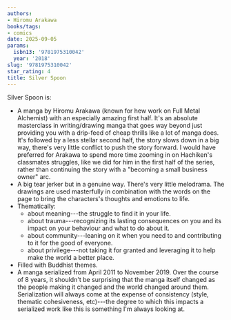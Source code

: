 ```yaml
---
authors:
- Hiromu Arakawa
books/tags:
- comics
date: 2025-09-05
params:
  isbn13: '9781975310042'
  year: '2018'
slug: '9781975310042'
star_rating: 4
title: Silver Spoon
---
```


<!--more-->

Silver Spoon is:
- A manga by Hiromu Arakawa (known for hew work on Full Metal Alchemist) with an especially amazing first half. It's an absolute masterclass in writing/drawing manga that goes way beyond just providing you with a drip-feed of cheap thrills like a lot of manga does. It's followed by a less stellar second half, the story slows down in a big way, there's very little conflict to push the story forward. I would have preferred for Arakawa to spend more time zooming in on Hachiken's classmates struggles, like we did for him in the first half of the series, rather than continuing the story with a "becoming a small business owner" arc.
- A big tear jerker but in a genuine way. There's very little melodrama. The drawings are used masterfully in combination with the words on the page to bring the characters's thoughts and emotions to life. 
- Thematically:
  - about meaning---the struggle to find it in your life.
  - about trauma---recognizing its lasting consequences on you and its impact on your behaviour and what to do about it.
  - about community---leaning on it when you need to and contributing to it for the good of everyone.
  - about privilege---not taking it for granted and leveraging it to help make the world a better place.
- Filled with Buddhist themes.
- A manga serialized from April 2011 to November 2019. Over the course of 8 years, it shouldn't be surprising that the manga itself changed as the people making it changed and the world changed around them. Serialization will always come at the expense of consistency (style, thematic cohesiveness, etc)---the degree to which this impacts a serialized work like this is something I'm always looking at.